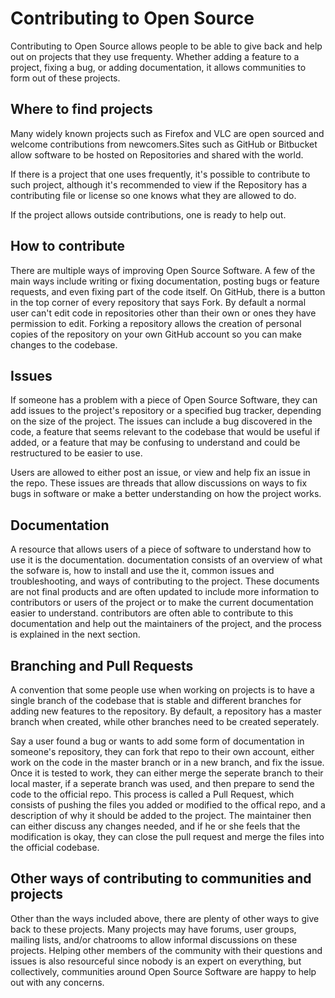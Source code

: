 # Contributing to Open Source

Contributing to Open Source allows people to be able to give back and help
out on projects that they use frequenty. Whether adding a feature
to a project, fixing a bug, or adding documentation, it allows communities
to form out of these projects.

## Where to find projects

Many widely known projects such as Firefox and VLC are open sourced and welcome
contributions from newcomers.Sites such as GitHub or Bitbucket allow software
to be hosted on Repositories and shared with the world.

If there is a project that one uses frequently, it's possible to contribute
to such project, although it's recommended to view if the Repository has
a contributing file or license so one knows what they are allowed to do.

If the project allows outside contributions, one is ready to help out.

## How to contribute

There are multiple ways of improving Open Source Software. A few of the main
ways include writing or fixing documentation, posting bugs or feature requests,
and even fixing part of the code itself. On GitHub, there is a button in the
top corner of every repository that says Fork. By default a normal user can't
edit code in repositories other than their own or ones they have permission to
edit. Forking a repository allows the creation of personal copies of the
repository on your own GitHub account so you can make changes to the codebase.

## Issues

If someone has a problem with a piece of Open Source Software, they can add
issues to the project's repository or a specified bug tracker, depending on
the size of the project. The issues can include a bug discovered in the code,
a feature that seems relevant to the codebase that would be useful if added,
or a feature that may be confusing to understand and could be restructured
to be easier to use.

Users are allowed to either post an issue, or view and help fix an issue in
the repo. These issues are threads that allow discussions on ways to fix
bugs in software or make a better understanding on how the project works.

## Documentation

A resource that allows users of a piece of software to understand how to use
it is the documentation. documentation consists of an overview of what the 
sofware is, how to install and use the it, common issues and troubleshooting,
and ways of contributing to the project. These documents are not final products
and are often updated to include more information to contributors or users of
the project or to make the current documentation easier to understand.
contributors are often able to contribute to this documentation and help out
the maintainers of the project, and the process is explained in the next section.

## Branching and Pull Requests

A convention that some people use when working on projects is to have a
single branch of the codebase that is stable and different branches for
adding new features to the repository. By default, a repository has a
master branch when created, while other branches need to be created
seperately.

Say a user found a bug or wants to add some form of documentation in
someone's repository, they can fork that repo to their own account, either
work on the code in the master branch or in a new branch, and fix the issue.
Once it is tested to work, they can either merge the seperate branch to their
local master, if a seperate branch was used, and then prepare to send the
code to the official repo. This process is called a Pull Request, which
consists of pushing the files you added or modified to the offical repo, and
a description of why it should be added to the project. The maintainer then
can either discuss any changes needed, and if he or she feels that the
modification is okay, they can close the pull request and merge the files
into the official codebase.

## Other ways of contributing to communities and projects

Other than the ways included above, there are plenty of other ways to give back
to these projects. Many projects may have forums, user groups, mailing lists, and/or
chatrooms to allow informal discussions on these projects. Helping other
members of the community with their questions and issues is also resourceful
since nobody is an expert on everything, but collectively, communities around
Open Source Software are happy to help out with any concerns.
